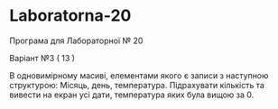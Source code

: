 # Laboratorna-20
Програма для Лабораторної № 20

Варіант №3 ( 13 )

В одновимірному масиві, елементами якого є записи з наступною структурою:
Місяць, день, температура.  Підрахувати кількість та вивести на екран усі дати, температура яких була вищою за 0.
